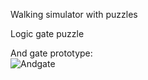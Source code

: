 Walking simulator with puzzles

Logic gate puzzle

And gate prototype:  
![Andgate](https://media.giphy.com/media/fuwpIfpVmiz1tkqIbs/giphy.gif?cid=790b761168bd9245a9555c9ee16b28810727340cc9d433de&rid=giphy.gif&ct=g)

